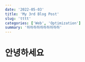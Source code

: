 ```yaml
---
date: '2022-05-03'
title: 'My 3rd Blog Post'
slug: 'tttt'
categories: ['Web', 'Optimization']
summary: '하하하하하하하하하하'
---
```


# 안녕하세요
